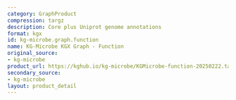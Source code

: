 ```yaml
---
category: GraphProduct
compression: targz
description: Core plus Uniprot genome annotations
format: kgx
id: kg-microbe.graph.function
name: KG-Microbe KGX Graph - Function
original_source:
- kg-microbe
product_url: https://kghub.io/kg-microbe/KGMicrobe-function-20250222.tar.gz
secondary_source:
- kg-microbe
layout: product_detail
---
```

